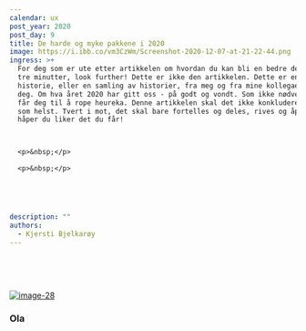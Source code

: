 ```yaml
---
calendar: ux
post_year: 2020
post_day: 9
title: De harde og myke pakkene i 2020
image: https://i.ibb.co/vm3CzWm/Screenshot-2020-12-07-at-21-22-44.png
ingress: >+
  For deg som er ute etter artikkelen om hvordan du kan bli en bedre designer på
  tre minutter, look further! Dette er ikke den artikkelen. Dette er en
  historie, eller en samling av historier, fra meg og fra mine kollegaer, til
  deg. Om hva året 2020 har gitt oss - på godt og vondt. Som ikke nødvendigvis
  får deg til å rope heureka. Denne artikkelen skal det ikke konkluderes med noe
  som helst. Tvert i mot, det skal bare fortelles og deles, rives og åpnes. Jeg
  håper du liker det du får!



  <p>&nbsp;</p>

  <p>&nbsp;</p>





description: ""
authors:
  - Kjersti Bjelkarøy
---
```



<p>&nbsp;</p>

<p>&nbsp;</p>



<a href="https://imgbb.com/"><img src="https://i.ibb.co/2Np62F3/image-28.png" alt="image-28" border="0" /></a>
### Ola


